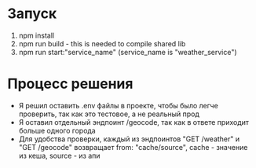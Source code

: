 # Запуск

1. npm install
2. npm run build - this is needed to compile shared lib
3. npm run start:"service_name" (service_name is "weather_service")

# Процесс решения

- Я решил оставить .env файлы в проекте, чтобы было легче проверить, так как это тестовое, а не реальный прод
- Я оставил отдельный эндпоинт /geocode, так как в ответе приходит больше одного города
- Для удобства проверки, каждый из эндпоинтов "GET /weather" и "GET /geocode" возвращает from: "cache/source", cache - значение из кеша, source - из апи
